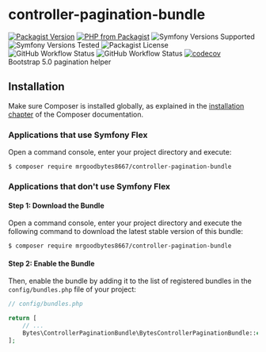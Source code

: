 # controller-pagination-bundle
[![Packagist Version](https://img.shields.io/packagist/v/mrgoodbytes8667/controller-pagination-bundle?logo=packagist&logoColor=FFF&style=flat)](https://packagist.org/packages/mrgoodbytes8667/controller-pagination-bundle)
[![PHP from Packagist](https://img.shields.io/packagist/php-v/mrgoodbytes8667/controller-pagination-bundle?logo=php&logoColor=FFF&style=flat)](https://packagist.org/packages/mrgoodbytes8667/controller-pagination-bundle)
![Symfony Versions Supported](https://img.shields.io/endpoint?url=https%3A%2F%2Fshields.mrgoodbytes.dev%2Fshield%2Fsymfony%2F%255E5.4%2520%257C%2520%255E6.0&logoColor=FFF&style=flat)
![Symfony Versions Tested](https://img.shields.io/endpoint?url=https%3A%2F%2Fshields.mrgoodbytes.dev%2Fshield%2Fsymfony-test%2F%255E5.4%2520%257C%2520%255E6.0&logoColor=FFF&style=flat)
![Packagist License](https://img.shields.io/packagist/l/mrgoodbytes8667/controller-pagination-bundle?logoColor=FFF&style=flat)  
![GitHub Workflow Status](https://img.shields.io/github/workflow/status/mrgoodbytes8667/controller-pagination-bundle/release?label=stable&logo=github&logoColor=FFF&style=flat)
![GitHub Workflow Status](https://img.shields.io/github/workflow/status/mrgoodbytes8667/controller-pagination-bundle/tests?logo=github&logoColor=FFF&style=flat)
[![codecov](https://img.shields.io/codecov/c/github/mrgoodbytes8667/controller-pagination-bundle?logo=codecov&logoColor=FFF&style=flat)](https://codecov.io/gh/mrgoodbytes8667/controller-pagination-bundle)  
Bootstrap 5.0 pagination helper

## Installation

Make sure Composer is installed globally, as explained in the
[installation chapter](https://getcomposer.org/doc/00-intro.md)
of the Composer documentation.

### Applications that use Symfony Flex

Open a command console, enter your project directory and execute:

```console
$ composer require mrgoodbytes8667/controller-pagination-bundle
```

### Applications that don't use Symfony Flex

#### Step 1: Download the Bundle

Open a command console, enter your project directory and execute the
following command to download the latest stable version of this bundle:

```console
$ composer require mrgoodbytes8667/controller-pagination-bundle
```

#### Step 2: Enable the Bundle

Then, enable the bundle by adding it to the list of registered bundles
in the `config/bundles.php` file of your project:

```php
// config/bundles.php

return [
    // ...
    Bytes\ControllerPaginationBundle\BytesControllerPaginationBundle::class => ['all' => true],
];
```

